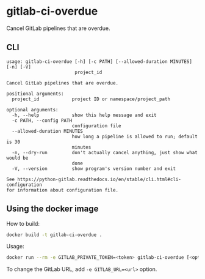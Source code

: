 # gitlab-ci-overdue

Cancel GitLab pipelines that are overdue.

## CLI

```
usage: gitlab-ci-overdue [-h] [-c PATH] [--allowed-duration MINUTES] [-n] [-V]
                         project_id

Cancel GitLab pipelines that are overdue.

positional arguments:
  project_id            project ID or namespace/project_path

optional arguments:
  -h, --help            show this help message and exit
  -c PATH, --config PATH
                        configuration file
  --allowed-duration MINUTES
                        how long a pipeline is allowed to run; default is 30
                        minutes
  -n, --dry-run         don't actually cancel anything, just show what would be
                        done
  -V, --version         show program's version number and exit

See https://python-gitlab.readthedocs.io/en/stable/cli.html#cli-configuration
for information about configuration file.
```

## Using the docker image

How to build:

```sh
docker build -t gitlab-ci-overdue .
```

Usage:

```sh
docker run --rm -e GITLAB_PRIVATE_TOKEN=<token> gitlab-ci-overdue [<options>]
```

To change the GitLab URL, add `-e GITLAB_URL=<url>` option.
